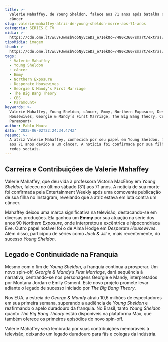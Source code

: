 ```yaml
---
title: >-
  Valerie Mahaffey, de Young Sheldon, falece aos 71 anos após batalha contra o
  câncer
slug: valerie-mahaffey-atriz-de-young-sheldon-morre-aos-71-anos
categoria: SÉRIES E TV
midia: >-
  https://cdn.ome.lt/wuvFJwmsbVobNyvCeDz_e71ekOc=/480x360/smart/extras/conteudos/valerie.png
tipoMidia: imagem
thumb: >-
  https://cdn.ome.lt/wuvFJwmsbVobNyvCeDz_e71ekOc=/480x360/smart/extras/conteudos/valerie.png
tags:
  - Valerie Mahaffey
  - Young Sheldon
  - câncer
  - Emmy
  - Northern Exposure
  - Desperate Housewives
  - Georgie & Mandy’s First Marriage
  - The Big Bang Theory
  - CBS
  - Paramount+
keywords: >-
  Valerie Mahaffey, Young Sheldon, câncer, Emmy, Northern Exposure, Desperate
  Housewives, Georgie & Mandy’s First Marriage, The Big Bang Theory, CBS,
  Paramount+
author: Pablo Moura
data: '2025-06-02T22:24:34.474Z'
resumo: >-
  A atriz Valerie Mahaffey, conhecida por seu papel em Young Sheldon, faleceu
  aos 71 anos devido a um câncer. A notícia foi confirmada por sua filha nas
  redes sociais.
---
```


## Carreira e Contribuições de Valerie Mahaffey

Valerie Mahaffey, que deu vida à professora Victoria MacElroy em *Young Sheldon*, faleceu no último sábado (31) aos 71 anos. A notícia de sua morte foi confirmada pela Entertainment Weekly após uma comovente publicação de sua filha no Instagram, revelando que a atriz estava em luta contra um câncer.

Mahaffey deixou uma marca significativa na televisão, destacando-se em diversas produções. Ela ganhou um **Emmy** por sua atuação na série dos anos 90 *Northern Exposure*, onde interpretou a excêntrica e hipocondríaca Eve. Outro papel notável foi o de Alma Hodge em *Desperate Housewives*. Além disso, participou de séries como *Jack & Jill* e, mais recentemente, do sucesso *Young Sheldon*.

## Legado e Continuidade na Franquia

Mesmo com o fim de *Young Sheldon*, a franquia continua a prosperar. Um novo spin-off, *Georgie & Mandy’s First Marriage*, dará sequência à narrativa, centrando-se nos personagens Georgie e Mandy, interpretados por Montana Jordan e Emily Osment. Este novo projeto promete levar adiante o legado de sucesso iniciado por *The Big Bang Theory*.

Nos EUA, a estreia de *George & Mandy* atraiu 10,6 milhões de espectadores em sua primeira semana, superando a audiência de *Young Sheldon* e reafirmando o apelo duradouro da franquia. No Brasil, tanto *Young Sheldon* quanto *The Big Bang Theory* estão disponíveis na plataforma Max, que também oferece os primeiros episódios do novo spin-off.

Valerie Mahaffey será lembrada por suas contribuições memoráveis à televisão, deixando um legado duradouro para fãs e colegas da indústria.
